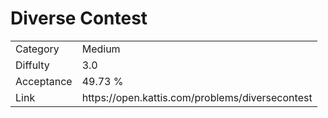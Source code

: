 # Diverse Contest

<table>
    <tr>
        <td>Category</td>
        <td>Medium</td>
    </tr>
    <tr>
        <td>Diffulty</td>
        <td>3.0</td>
    </tr>
    <tr>
        <td>Acceptance</td>
        <td>49.73 %</td>
    </tr>
    <tr>
        <td>Link</td>
        <td>https://open.kattis.com/problems/diversecontest</td>
    </tr>
</table>